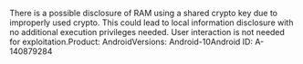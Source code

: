 There is a possible disclosure of RAM using a shared crypto key due to improperly used crypto. This could lead to local information disclosure with no additional execution privileges needed. User interaction is not needed for exploitation.Product: AndroidVersions: Android-10Android ID: A-140879284